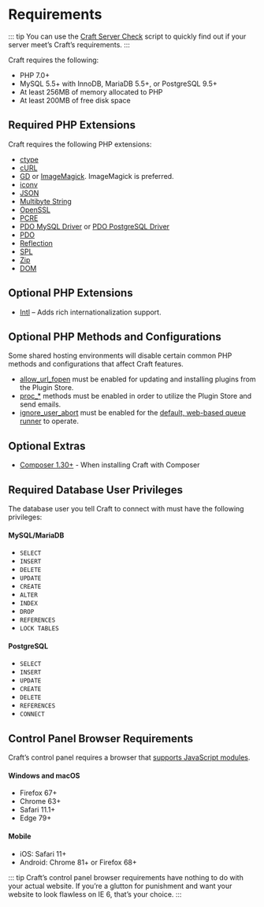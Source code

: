 # Requirements

::: tip
You can use the [Craft Server Check](https://github.com/craftcms/server-check) script to quickly find out if your server meet’s Craft’s requirements.
:::

Craft requires the following:

* PHP 7.0+
* MySQL 5.5+ with InnoDB, MariaDB 5.5+, or PostgreSQL 9.5+
* At least 256MB of memory allocated to PHP
* At least 200MB of free disk space

## Required PHP Extensions

Craft requires the following PHP extensions:

* [ctype](https://secure.php.net/manual/en/book.ctype.php)
* [cURL](http://php.net/manual/en/book.curl.php)
* [GD](http://php.net/manual/en/book.image.php) or [ImageMagick](http://php.net/manual/en/book.imagick.php). ImageMagick is preferred.
* [iconv](http://php.net/manual/en/book.iconv.php)
* [JSON](http://php.net/manual/en/book.json.php)
* [Multibyte String](http://php.net/manual/en/book.mbstring.php)
* [OpenSSL](http://php.net/manual/en/book.openssl.php)
* [PCRE](http://php.net/manual/en/book.pcre.php)
* [PDO MySQL Driver](http://php.net/manual/en/ref.pdo-mysql.php) or [PDO PostgreSQL Driver](http://php.net/manual/en/ref.pdo-pgsql.php)
* [PDO](http://php.net/manual/en/book.pdo.php)
* [Reflection](http://php.net/manual/en/class.reflectionextension.php)
* [SPL](http://php.net/manual/en/book.spl.php)
* [Zip](http://php.net/manual/en/book.zip.php)
* [DOM](http://php.net/manual/en/book.dom.php)

## Optional PHP Extensions

* [Intl](http://php.net/manual/en/book.intl.php) – Adds rich internationalization support.

## Optional PHP Methods and Configurations

Some shared hosting environments will disable certain common PHP methods and configurations that affect Craft features.

- [allow_url_fopen](http://php.net/manual/en/filesystem.configuration.php#ini.allow-url-fopen) must be enabled for updating and installing plugins from the Plugin Store.
- [proc_*](http://php.net/manual/en/ref.exec.php) methods must be enabled in order to utilize the Plugin Store and send emails.
- [ignore_user_abort](https://www.php.net/manual/en/function.ignore-user-abort.php) must be enabled for the [default, web-based queue runner](config3:runQueueAutomatically) to operate.

## Optional Extras

* [Composer 1.30+](installation.md#downloading-with-composer) - When installing Craft with Composer

## Required Database User Privileges

The database user you tell Craft to connect with must have the following privileges:

#### MySQL/MariaDB

* `SELECT`
* `INSERT`
* `DELETE`
* `UPDATE`
* `CREATE`
* `ALTER`
* `INDEX`
* `DROP`
* `REFERENCES`
* `LOCK TABLES`

#### PostgreSQL

* `SELECT`
* `INSERT`
* `UPDATE`
* `CREATE`
* `DELETE`
* `REFERENCES`
* `CONNECT`

## Control Panel Browser Requirements

Craft’s control panel requires a browser that [supports JavaScript modules](https://caniuse.com/#feat=es6-module-dynamic-import).

#### Windows and macOS

- Firefox 67+
- Chrome 63+
- Safari 11.1+
- Edge 79+

#### Mobile

- iOS: Safari 11+
- Android: Chrome 81+ or Firefox 68+

::: tip
Craft’s control panel browser requirements have nothing to do with your actual website. If you’re a glutton for punishment and want your website to look flawless on IE 6, that’s your choice.
:::
